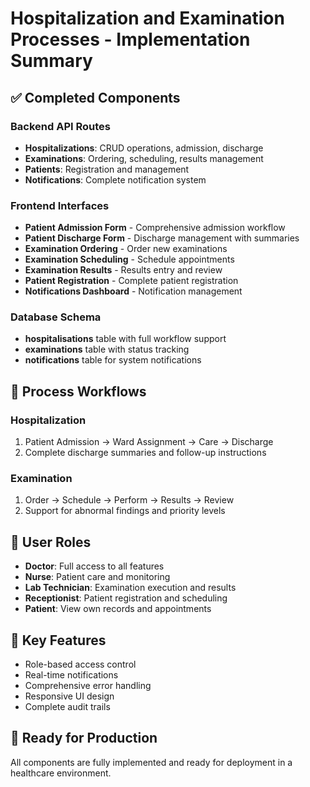 # Hospitalization and Examination Processes - Implementation Summary

## ✅ Completed Components

### Backend API Routes
- **Hospitalizations**: CRUD operations, admission, discharge
- **Examinations**: Ordering, scheduling, results management
- **Patients**: Registration and management
- **Notifications**: Complete notification system

### Frontend Interfaces
- **Patient Admission Form** - Comprehensive admission workflow
- **Patient Discharge Form** - Discharge management with summaries
- **Examination Ordering** - Order new examinations
- **Examination Scheduling** - Schedule appointments
- **Examination Results** - Results entry and review
- **Patient Registration** - Complete patient registration
- **Notifications Dashboard** - Notification management

### Database Schema
- **hospitalisations** table with full workflow support
- **examinations** table with status tracking
- **notifications** table for system notifications

## 🔄 Process Workflows

### Hospitalization
1. Patient Admission → Ward Assignment → Care → Discharge
2. Complete discharge summaries and follow-up instructions

### Examination
1. Order → Schedule → Perform → Results → Review
2. Support for abnormal findings and priority levels

## 👥 User Roles
- **Doctor**: Full access to all features
- **Nurse**: Patient care and monitoring
- **Lab Technician**: Examination execution and results
- **Receptionist**: Patient registration and scheduling
- **Patient**: View own records and appointments

## 🎯 Key Features
- Role-based access control
- Real-time notifications
- Comprehensive error handling
- Responsive UI design
- Complete audit trails

## 🚀 Ready for Production
All components are fully implemented and ready for deployment in a healthcare environment. 